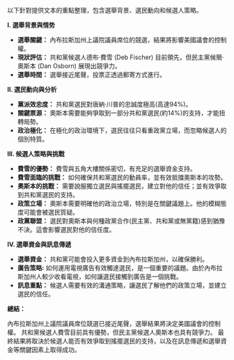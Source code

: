 以下針對提供文本的重點整理，包含選舉背景、選民動向和候選人策略。

**I. 選舉背景與情势**

*   **選舉關鍵：** 內布拉斯加州上議院議員席位的競選，結果將影響美國議會的控制權。
*   **現狀評估：** 共和黨候選人德布·費雪 (Deb Fischer) 目前領先，但民主黨候簡·奧斯本 (Dan Osborn) 展現出競爭力。
*   **選舉時間：** 選舉接近尾聲，投票正透過郵寄方式進行。

**II. 選民動向與分析**

*   **黨派效忠度：** 共和黨選民對唐納·川普的忠誠度極高(高達94%)。
*   **關鍵票源：** 奧斯本需要能夠爭取到一部分共和黨選民(約14%)的支持，才能扭轉局勢。
*   **政治極化：** 在極化的政治環境下，選民往往只看重政黨立場，而忽略候選人的個別特質。

**III. 候選人策略與挑戰**

*   **費雪的優勢：** 費雪與五角大樓關係密切，有充足的選舉資金支持。
*   **費雪面臨的挑戰：** 如何確保共和黨選民的動員率，並有效抵擋奧斯本的攻勢。
*   **奧斯本的挑戰：** 需要說服獨立選民與搖擺選民，建立對他的信任；並有效爭取到共和黨選民的支持。
*   **政策立場：** 奧斯本需要明確他的政治立場，特別是在關鍵議題上。他的模糊態度可能會被選民質疑。
*   **政黨聯盟：** 選民對奧斯本與何種政黨合作(民主黨、共和黨或無黨籍)感到猶豫不決。這會影響選民對他的信任度。

**IV. 選舉資金與訊息傳遞**

*   **選舉資金：** 共和黨可能會投入更多資金到內布拉斯加州，以確保勝利。
*   **廣告策略:** 如何運用電視廣告有效觸達選民，是一個重要的議題。由於內布拉斯加州人較少收看電視，如何讓選民接觸到廣告是一個挑戰。
*    **訊息重點：** 候選人需要有效的溝通策略，讓選民了解他們的政策立場，並建立選民的信任。

**總結：**

內布拉斯加州上議院議員席位競選已接近尾聲，選舉結果將決定美國議會的控制權。 共和黨候選人費雪目前具有優勢，但民主黨候選人奧斯本也具有競爭力。 最終結果將取決於候選人能否有效爭取到搖擺選民的支持，以及在訊息傳遞和選舉資金等關鍵因素上取得成功。
